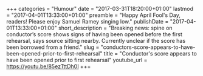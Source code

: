 +++
categories = "Humour"
date = "2017-03-31T18:20:00+01:00"
lastmod = "2017-04-01T13:33:00+01:00"
preamble = "Happy April Fool's Day, readers! Please enjoy Samuel Ramey singing low."
publishDate = "2017-04-01T13:33:00+01:00"
short_description = "Breaking news: spine on conductor’s score shows signs of having been opened before the first rehearsal, says source sitting nearby. Currently unclear if the score has been borrowed from a friend."
slug = "conductors-score-appears-to-have-been-opened-prior-to-first-rehearsal"
title = "Conductor&#039;s score appears to have been opened prior to first rehearsal"
youtube_url = https://youtu.be/85ezTttDh0I
+++



